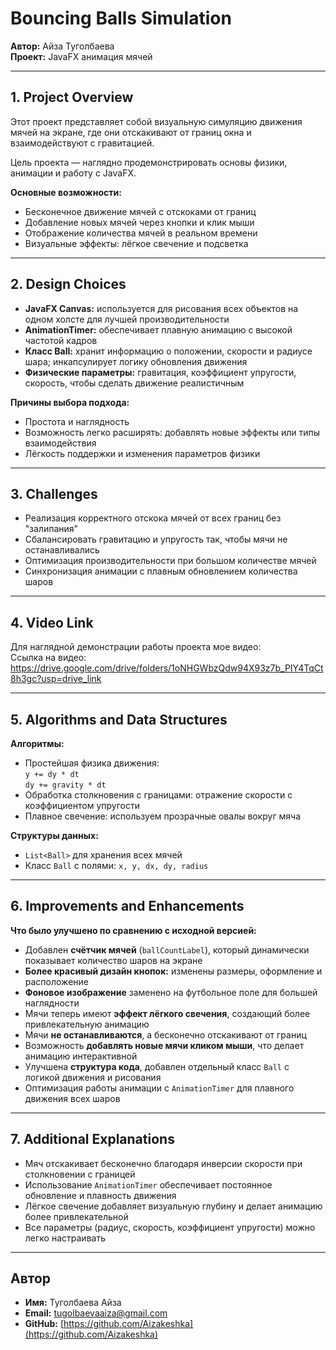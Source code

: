 # Bouncing Balls Simulation

**Автор:** Айза Туголбаева  
**Проект:** JavaFX анимация мячей  

---

## 1. Project Overview

Этот проект представляет собой визуальную симуляцию движения мячей на экране, где они отскакивают от границ окна и взаимодействуют с гравитацией.  

Цель проекта — наглядно продемонстрировать основы физики, анимации и работу с JavaFX.  

**Основные возможности:**
- Бесконечное движение мячей с отскоками от границ  
- Добавление новых мячей через кнопки и клик мыши  
- Отображение количества мячей в реальном времени  
- Визуальные эффекты: лёгкое свечение и подсветка  

---

## 2. Design Choices

- **JavaFX Canvas:** используется для рисования всех объектов на одном холсте для лучшей производительности  
- **AnimationTimer:** обеспечивает плавную анимацию с высокой частотой кадров  
- **Класс Ball:** хранит информацию о положении, скорости и радиусе шара; инкапсулирует логику обновления движения  
- **Физические параметры:** гравитация, коэффициент упругости, скорость, чтобы сделать движение реалистичным  

**Причины выбора подхода:**
- Простота и наглядность  
- Возможность легко расширять: добавлять новые эффекты или типы взаимодействия  
- Лёгкость поддержки и изменения параметров физики  

---

## 3. Challenges

- Реализация корректного отскока мячей от всех границ без "залипания"  
- Сбалансировать гравитацию и упругость так, чтобы мячи не останавливались  
- Оптимизация производительности при большом количестве мячей  
- Синхронизация анимации с плавным обновлением количества шаров  

---

## 4. Video Link

Для наглядной демонстрации работы проекта мое видео:  
Ссылка на видео: https://drive.google.com/drive/folders/1oNHGWbzQdw94X93z7b_PIY4TqCt8h3gc?usp=drive_link

---

## 5. Algorithms and Data Structures

**Алгоритмы:**
- Простейшая физика движения:  
  `y += dy * dt`  
  `dy += gravity * dt`  
- Обработка столкновения с границами: отражение скорости с коэффициентом упругости  
- Плавное свечение: используем прозрачные овалы вокруг мяча  

**Структуры данных:**
- `List<Ball>` для хранения всех мячей  
- Класс `Ball` с полями: `x, y, dx, dy, radius`  

---

## 6. Improvements and Enhancements

**Что было улучшено по сравнению с исходной версией:**

- Добавлен **счётчик мячей** (`ballCountLabel`), который динамически показывает количество шаров на экране  
- **Более красивый дизайн кнопок:** изменены размеры, оформление и расположение  
- **Фоновое изображение** заменено на футбольное поле для большей наглядности  
- Мячи теперь имеют **эффект лёгкого свечения**, создающий более привлекательную анимацию  
- Мячи **не останавливаются**, а бесконечно отскакивают от границ  
- Возможность **добавлять новые мячи кликом мыши**, что делает анимацию интерактивной  
- Улучшена **структура кода**, добавлен отдельный класс `Ball` с логикой движения и рисования  
- Оптимизация работы анимации с `AnimationTimer` для плавного движения всех шаров  

---

## 7. Additional Explanations

- Мяч отскакивает бесконечно благодаря инверсии скорости при столкновении с границей  
- Использование `AnimationTimer` обеспечивает постоянное обновление и плавность движения  
- Лёгкое свечение добавляет визуальную глубину и делает анимацию более привлекательной  
- Все параметры (радиус, скорость, коэффициент упругости) можно легко настраивать  

---

## Автор

- **Имя:** Туголбаева Айза  
- **Email:** tugolbaevaaiza@gmail.com  
- **GitHub:** [https://github.com/Aizakeshka](https://github.com/Aizakeshka)

